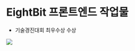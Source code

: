 # EightBit 프론트엔드 작업물
- 기술경진대회 최우수상 수상

<img src="https://github.com/LANTOBOY/EightBitFrontend/assets/114972796/0e6914f8-bebf-450f-a9a8-fcdd82c55bd1">
